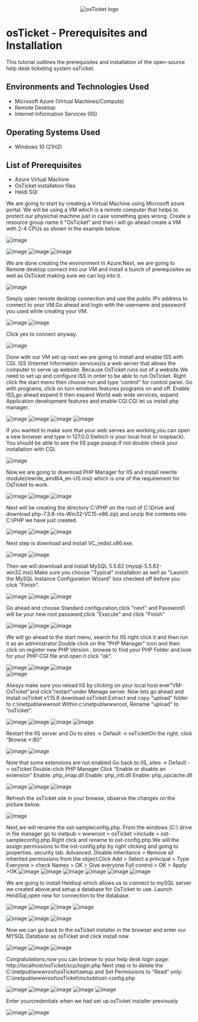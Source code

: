 <p align="center">
<img src="https://i.imgur.com/Clzj7Xs.png" alt="osTicket logo"/>
</p>

<h1>osTicket - Prerequisites and Installation</h1>
This tutorial outlines the prerequisites and installation of the open-source help desk ticketing system osTicket.<br />


<h2>Environments and Technologies Used</h2>

- Microsoft Azure (Virtual Machines/Compute)
- Remote Desktop
- Internet Information Services (IIS)

<h2>Operating Systems Used </h2>

- Windows 10</b> (21H2)

<h2>List of Prerequisites</h2>

- Azure Virtual Machine
- OsTicket installation files
- Heidi SQl

We are going to start by creating a Virtual Machine using Microsoft azure portal.
We will be using a VM which is a remote computer that helps to protect our physichal machine just in case something goes wrong. 
Create a resource group name it "OsTicket" and then i will go ahead create a VM with 2-4 CPUs as shown in the example below.

  ![image](https://user-images.githubusercontent.com/129979322/230531734-0c98d33c-2545-4359-a736-59d828b33b73.png)<p>
  ![image](https://user-images.githubusercontent.com/129979322/230532636-ae0bab0d-ed7c-4c68-af2b-32a9210e1452.png)
  ![image](https://user-images.githubusercontent.com/129979322/230533674-a6ca3fb5-0714-44f6-bf7d-792a23ff2675.png)
  ![image](https://user-images.githubusercontent.com/129979322/230532930-ba36dde8-2641-46d6-8732-1355cb9ec1ff.png)
  
We are done creating the environment in Azure.Next, we are going to Remote desktop connect into our VM and install a bunch of prerequisites as well as OsTicket making sure we can log into it.

  ![image](https://user-images.githubusercontent.com/129979322/230535141-9d3f6a63-d0ff-47e2-8328-d8dba7c5975c.png)
  
Simply open remote desktop connection and use the public IPv address to connect to your VM.Go ahead and login with the username and password you used while creating your VM.
  
  ![image](https://user-images.githubusercontent.com/129979322/230535575-e09be284-2813-452c-b45f-73f750f39a85.png)
  ![image](https://user-images.githubusercontent.com/129979322/230535770-ea02a294-2a23-4cc9-85c0-74f5db5fe407.png)
  
Click yes to connect anyway.
  
  ![image](https://user-images.githubusercontent.com/129979322/230535838-d9063489-cfd0-48ed-9a03-34a52ed890e4.png)

Done with our VM set up next we are going to install and enable ISS with CGI.
ISS (Internet Information services)is a web server that allows the computer to serve up website.
Because OsTicket runs out of a website.We need to set up and configure ISS in order to be able to run OsTicket.
Right click the start menu then choose run and type 'control" for control panel. Go with programs, click on turn windows features programs on and off.
Enable ISS,go ahead expand It then expand World web wide services, expand Application development features and enable CGI.CGI let us install php manager.
  
  ![image](https://user-images.githubusercontent.com/129979322/230538616-13772612-8f80-43ff-881d-c41def8e8965.png)
  ![image](https://user-images.githubusercontent.com/129979322/230538769-7bd7d427-a5b2-462a-853c-eced3da7fd0d.png)
  ![image](https://user-images.githubusercontent.com/129979322/230539426-90443585-c145-4310-9094-0a204cab4893.png)
  ![image](https://user-images.githubusercontent.com/129979322/230539154-154dc77c-d393-41f9-b34e-870a3b68d9d1.png)
  
If you wanted to make sure that your web serves are working,you can open a new browser and type in 127.0.0.1(which is your local host or loopback).
You should be able to see the IIS page popup.If not double check your installation with CGI.
  
  ![image](https://user-images.githubusercontent.com/129979322/230539846-2fbacfed-32b0-4fe4-9b88-02f0341c3d4a.png)
  
Now,we are going to download PHP Manager for IIS and install rewrite module(rewrite_amd64_en-US.msi) which is one of the requirement for OsTicket to work.
  
  ![image](https://user-images.githubusercontent.com/129979322/230622665-fb685f8b-9681-489c-b53e-9c8b188accd2.png)
  ![image](https://user-images.githubusercontent.com/129979322/230622943-4a93830f-ec38-4a4a-a625-ac8a8180733d.png)
  ![image](https://user-images.githubusercontent.com/129979322/230625274-5667d2ed-d8b6-4e17-ac24-6fdb3c95d43a.png)
  
Next will be creating the directory C:\PHP on the root of C:\Drive and download php-7.3.8-nts-Win32-VC15-x86.zip) 
and unzip the contents into C:\PHP we have just created.


  ![image](https://user-images.githubusercontent.com/129979322/230628877-5ea583fc-fd4c-4bb1-ab33-9c73a295fff3.png)
  ![image](https://user-images.githubusercontent.com/129979322/230629140-01aa9978-5fba-433e-a1c0-4b5ae81bbf25.png)
  ![image](https://user-images.githubusercontent.com/129979322/230629210-6984446b-96a9-4544-915f-83c730cf57fc.png)
  
Next step is download and install VC_redist.x86.exe.
  
  ![image](https://user-images.githubusercontent.com/129979322/230640048-405eefec-e2a7-4a56-ac49-b562a98e37f1.png)
  ![image](https://user-images.githubusercontent.com/129979322/230639772-0680595b-f143-4e76-a2af-37cb3f60af11.png)

Then we will download and install MySQL 5.5.62 (mysql-5.5.62-win32.msi).Make sure you choose "Typical" 
installation as well as "Launch the MySQL Instance Configuration Wizard" box checked off before you click "Finish".
  
  ![image](https://user-images.githubusercontent.com/129979322/230641158-dc915bcf-cda3-428f-a2a7-9d33b8258248.png)
  ![image](https://user-images.githubusercontent.com/129979322/230641541-c7ce8b8a-a88e-414e-bc18-885ba7a6e538.png)
  ![image](https://user-images.githubusercontent.com/129979322/230641850-6a8a1e04-66a2-4403-92a1-22ace505ab5e.png)
  
Go ahead and choose Standard configuration,click "next" and Password1 will be your new root password,click "Execute" and click "Finish"
  
  ![image](https://user-images.githubusercontent.com/129979322/230642380-ca1a9b30-0c17-4683-af46-0e6fd0c77611.png)
  ![image](https://user-images.githubusercontent.com/129979322/230643258-018bb897-9a1d-4735-b6f7-a61c42673621.png)
  ![image](https://user-images.githubusercontent.com/129979322/230643426-96cff922-3a69-45fc-975f-13464ac5ce44.png)
  
We will go ahead to the start menu, search for IIS right click it and then run it as an administrator.Double click on the "PHP Manager" icon and then click on register new PHP Version , browse to find your PHP Folder and look for your PHP-CGI file and open it click "ok".
  
  ![image](https://user-images.githubusercontent.com/129979322/230643912-6af50e34-dc3f-4a6b-9d57-ef9bc57214e8.png)
  ![image](https://user-images.githubusercontent.com/129979322/230646813-6f2fd16b-7053-4931-b28b-9e383b23f267.png)
  ![image](https://user-images.githubusercontent.com/129979322/230647422-fc347443-c9d3-4c66-b9c1-82ebcbbf0a01.png)  
  ![image](https://user-images.githubusercontent.com/129979322/230648402-a69f73c0-aac3-44cc-a190-f80f602e3419.png)

Always make sure you reload IIS by clicking on your local host ever"VM-OsTicket"and click"restart"under Manage server.
Now lets go ahead and Install osTicket v1.15.8 download osTicket.Extract and copy “upload” folder to c:\inetpub\wwwroot
Within c:\inetpub\wwwroot, Rename “upload” to “osTicket”.

  ![image](https://user-images.githubusercontent.com/129979322/230650924-a31a3e52-501a-401b-8359-987659b56f90.png)
  ![image](https://user-images.githubusercontent.com/129979322/230651400-19383d9f-5bfa-47a3-8f0c-bdbfad8ce38a.png)
  ![image](https://user-images.githubusercontent.com/129979322/230651691-f75854b5-9c0b-4bd6-94fe-0fa040750b62.png)
  ![image](https://user-images.githubusercontent.com/129979322/230651932-7ad72bb5-5b63-4931-a0b9-2847c42977ee.png)
  
Restart the IIS server and Go to sites -> Default -> osTicketOn the right, click “Browse *:80”
  
  ![image](https://user-images.githubusercontent.com/129979322/230652679-43f884d9-b6e6-4a67-8c9f-1ddbbc4998f9.png)
  ![image](https://user-images.githubusercontent.com/129979322/230652929-87eec733-86f4-4d79-86fa-ef03745207af.png)
  
Note that some extensions are not enabled
Go back to IIS, sites -> Default -> osTicket
Double-click PHP Manager
Click “Enable or disable an extension”
Enable: php_imap.dll
Enable: php_intl.dll
Enable: php_opcache.dll

  
  ![image](https://user-images.githubusercontent.com/129979322/230655040-28f2e1bb-1e64-44f8-b491-787baaf13fa4.png)
  ![image](https://user-images.githubusercontent.com/129979322/230655267-ceb485bd-43a0-4742-9353-ad96c3fd2b37.png)
  ![image](https://user-images.githubusercontent.com/129979322/230655680-c43e94de-b901-4031-8f88-e6ab46066a14.png)
  
Refresh the osTicket site in your browse, observe the changes on the picture below.  

  ![image](https://user-images.githubusercontent.com/129979322/230657049-29c15ba0-f7f4-4689-a04a-814fd2cbac44.png)
  
Next,we will rename the ost-sampleconfig.php. From the windows (C:) drive in file manager go to inetpub > wwwroot > osTicket >include > ost-sampleconfig.php.Right click and rename to ost-config.php.We will the assign permissions to the ost-config.php by right clicking and going to properties. security tab. Advanced. Disable inheritance > Remove all inherited permissions from the object.Click Add > Select a principal > Type Everyone > check Names > OK > Give everyone Full control > OK > Apply >OK
  ![image](https://user-images.githubusercontent.com/129979322/230660067-8c4e0b78-bac9-4a8d-b0c9-eab24d380243.png)
  ![image](https://user-images.githubusercontent.com/129979322/230660338-cc525e3b-94fa-4d83-9660-1ff7d53da7c3.png)
  ![image](https://user-images.githubusercontent.com/129979322/230660612-f8793132-da1e-4b3f-a92f-52ad025e75fe.png)
  ![image](https://user-images.githubusercontent.com/129979322/230660831-81c744c7-52c0-4688-8ff7-ff8378b05cf6.png)
  ![image](https://user-images.githubusercontent.com/129979322/230661147-deb84aca-22a6-4664-b430-a139cb63e972.png)
  ![image](https://user-images.githubusercontent.com/129979322/230730226-9987d702-54c7-4ad8-b975-fa639964b6b9.png)
  
We are going to install Heidisql which allows us to connect to mySQL server we created above;and setup a database for OsTicket to use. Launch HeidiSql,open new for connection to the database.
  
  ![image](https://user-images.githubusercontent.com/129979322/230730833-b2496813-8775-4865-ab3d-cf74aeeb0d56.png)
  ![image](https://user-images.githubusercontent.com/129979322/230731074-ea388e5c-5ab1-41f7-a031-b83380a1b35d.png)
  ![image](https://user-images.githubusercontent.com/129979322/230732730-c9ebd915-1601-40d3-bc12-580389ef2aff.png)
  ![image](https://user-images.githubusercontent.com/129979322/230732863-49bb66e5-e00b-4865-9235-0ed6eb303ee3.png)

  ![image](https://user-images.githubusercontent.com/129979322/230733144-ee412047-5e9a-45f5-8606-21571dd059e6.png)
  ![image](https://user-images.githubusercontent.com/129979322/230733233-efcf1f3e-5201-40b4-b772-c6265fb5a195.png)
  ![image](https://user-images.githubusercontent.com/129979322/230733325-76eb16b5-fb49-4cf9-ae0a-00828a76c862.png)
  
  Now we can go back to the osTicket installer in the browser and enter our MYSQL Database as osTicket and click install now
  
  ![image](https://user-images.githubusercontent.com/129979322/230733458-234dcccc-07b7-4471-a736-71b8134c7909.png)
  ![image](https://user-images.githubusercontent.com/129979322/230733578-8d635e30-71cd-45d9-ba48-bc736c40f4cf.png)
  ![image](https://user-images.githubusercontent.com/129979322/230733611-2460f65a-4307-4891-88eb-3a08e26d6d6e.png)
  
Congratulations,now you can browse to your help desk login page: http://localhost/osTicket/scp/login.php
Next step is to delete the C:\inetpub\wwwroot\osTicket\setup and Set Permissions to “Read” only: C:\inetpub\wwwroot\osTicket\include\ost-config.php
  
  ![image](https://user-images.githubusercontent.com/129979322/230733963-e9b9e94f-9d49-40ed-8f71-0e2a93f74894.png)
  ![image](https://user-images.githubusercontent.com/129979322/230734036-02c962e9-8e66-4f52-8024-c0453d5264c0.png)
  ![image](https://user-images.githubusercontent.com/129979322/230734237-5ef42a53-ff24-4267-8b50-66400886af69.png)
  ![image](https://user-images.githubusercontent.com/129979322/230734671-0dd2ea89-5214-4cb7-9180-d73890a9c397.png)
  ![image](https://user-images.githubusercontent.com/129979322/230734802-87952c5c-b6f3-4e7f-b6d2-16aa3571cbe3.png)
  
Enter yourcredentials when we had set up osTicket installer previously
  
  ![image](https://user-images.githubusercontent.com/129979322/230734903-38b68d6b-f4b5-4b03-bce1-9c72d286e921.png)
  ![image](https://user-images.githubusercontent.com/129979322/230735033-cea7e49c-1413-483e-a4e1-35e3b7045700.png)




























  













